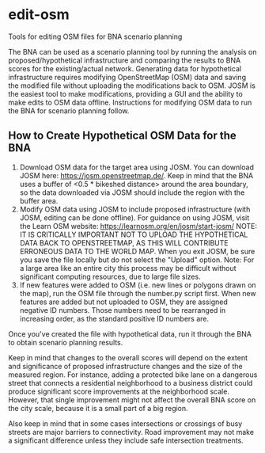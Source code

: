 # edit-osm
Tools for editing OSM files for BNA scenario planning

The BNA can be used as a scenario planning tool by running the analysis on proposed/hypothetical infrastructure and comparing the results to BNA scores for the existing/actual network. Generating data for hypothetical infrastructure requires modifying OpenStreetMap (OSM) data and saving the modified file without uploading the modifications back to OSM. JOSM is the easiest tool to make modifications, providing a GUI and the ability to make edits to OSM data offline. Instructions for modifying OSM data to run the BNA for scenario planning follow. 


## How to Create Hypothetical OSM Data for the BNA
1. Download OSM data for the target area using JOSM. You can download JOSM here: https://josm.openstreetmap.de/. Keep in mind that the BNA uses a buffer of <0.5 * bikeshed distance> around the area boundary, so the data downloaded via JOSM should include the region with the buffer area.
2. Modify OSM data using JOSM to include proposed infrastructure (with JOSM, editing can be done offline). For guidance on using JOSM, visit the Learn OSM website: https://learnosm.org/en/josm/start-josm/
NOTE: IT IS CRITICALLY IMPORTANT NOT TO UPLOAD THE HYPOTHETICAL DATA BACK TO OPENSTREETMAP, AS THIS WILL CONTRIBUTE ERRONEOUS DATA TO THE WORLD MAP. When you exit JOSM, be sure you save the file locally but do not select the "Upload" option.
Note: For a large area like an entire city this process may be difficult without significant computing resources, due to large file sizes.
3. If new features were added to OSM (i.e. new lines or polygons drawn on the map), run the OSM file through the number.py script first. When new features are added but not uploaded to OSM, they are assigned negative ID numbers. Those numbers need to be rearranged in increasing order, as the standard positive ID numbers are.

Once you've created the file with hypothetical data, run it through the BNA to obtain scenario planning results. 

Keep in mind that changes to the overall scores will depend on the extent and significance of proposed infrastructure changes and the size of the measured region. For instance, adding a protected bike lane on a dangerous street that connects a residential neighborhood to a business district could produce significant score improvements at the neighborhood scale. However, that single improvement might not affect the overall BNA score on the city scale, because it is a small part of a big region.

Also keep in mind that in some cases intersections or crossings of busy streets are major barriers to connectivity. Road improvement may not make a significant difference unless they include safe intersection treatments.
